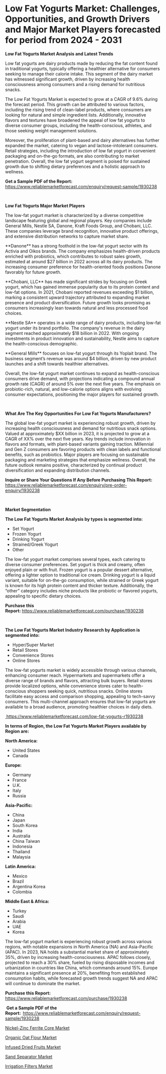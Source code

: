 <p><h1>Low Fat Yogurts Market: Challenges, Opportunities, and Growth Drivers and Major Market Players forecasted for period from 2024 - 2031</h1></p><p><strong>Low Fat Yogurts Market Analysis and Latest Trends</strong></p>
<p><p>Low fat yogurts are dairy products made by reducing the fat content found in traditional yogurts, typically offering a healthier alternative for consumers seeking to manage their calorie intake. This segment of the dairy market has witnessed significant growth, driven by increasing health consciousness among consumers and a rising demand for nutritious snacks. </p><p>The Low Fat Yogurts Market is expected to grow at a CAGR of 9.6% during the forecast period. This growth can be attributed to various factors, including the rising trend of clean-label products, where consumers are looking for natural and simple ingredient lists. Additionally, innovative flavors and textures have broadened the appeal of low fat yogurts to diverse consumer groups, including the health-conscious, athletes, and those seeking weight management solutions.</p><p>Moreover, the proliferation of plant-based and dairy alternatives has further expanded the market, catering to vegan and lactose-intolerant consumers. Retail strategies, including the introduction of low fat yogurt in convenient packaging and on-the-go formats, are also contributing to market penetration. Overall, the low fat yogurt segment is poised for sustained growth due to shifting dietary preferences and a holistic approach to wellness.</p></p>
<p><strong>Get a Sample PDF of the Report:&nbsp;</strong> <a href="https://www.reliablemarketforecast.com/enquiry/request-sample/1930238?utm_campaign=1170&utm_medium=2&utm_source=Github&utm_content=ia&utm_term=25102024&utm_id=low-fat-yogurts">https://www.reliablemarketforecast.com/enquiry/request-sample/1930238</a></p>
<p>&nbsp;</p>
<p><strong>Low Fat Yogurts Major Market Players</strong></p>
<p><p>The low-fat yogurt market is characterized by a diverse competitive landscape featuring global and regional players. Key companies include General Mills, Nestle SA, Danone, Kraft Foods Group, and Chobani, LLC. These companies leverage brand recognition, innovative product offerings, and extensive distribution networks to capture market share.</p><p>**Danone** has a strong foothold in the low-fat yogurt sector with its Activia and Oikos brands. The company emphasizes health-driven products enriched with probiotics, which contributes to robust sales growth, estimated at around $27 billion in 2022 across all its dairy products. The increasing consumer preference for health-oriented foods positions Danone favorably for future growth.</p><p>**Chobani, LLC** has made significant strides by focusing on Greek yogurt, which has gained immense popularity due to its protein content and low-fat options. In 2021, Chobani reported revenues exceeding $1 billion, marking a consistent upward trajectory attributed to expanding market presence and product diversification. Future growth looks promising as consumers increasingly lean towards natural and less processed food choices.</p><p>**Nestle SA** operates in a wide range of dairy products, including low-fat yogurt under its brand portfolio. The company's revenue in the dairy segment reached approximately $18 billion in 2022. With ongoing investments in product innovation and sustainability, Nestle aims to capture the health-conscious demographic.</p><p>**General Mills** focuses on low-fat yogurt through its Yoplait brand. The business segment’s revenue was around $4 billion, driven by new product launches and a shift towards healthier alternatives.</p><p>Overall, the low-fat yogurt market continues to expand as health-conscious consumers drive demand, with projections indicating a compound annual growth rate (CAGR) of around 5% over the next five years. The emphasis on probiotic-rich, natural, and low-calorie options aligns with evolving consumer expectations, positioning the major players for sustained growth.</p></p>
<p>&nbsp;</p>
<p><strong>What Are The Key Opportunities For Low Fat Yogurts Manufacturers?</strong></p>
<p><p>The global low-fat yogurt market is experiencing robust growth, driven by increasing health consciousness and demand for nutritious snack options. Valued at approximately $XX billion in 2023, it is projected to grow at a CAGR of XX% over the next five years. Key trends include innovation in flavors and formats, with plant-based variants gaining traction. Millennial and Gen Z consumers are favoring products with clean labels and functional benefits, such as probiotics. Major players are focusing on sustainable packaging and marketing strategies that emphasize wellness. Overall, the future outlook remains positive, characterized by continual product diversification and expanding distribution channels.</p></p>
<p><strong>Inquire or Share Your Questions If Any Before Purchasing This Report:</strong> <a href="https://www.reliablemarketforecast.com/enquiry/pre-order-enquiry/1930238?utm_campaign=1170&utm_medium=2&utm_source=Github&utm_content=ia&utm_term=25102024&utm_id=low-fat-yogurts">https://www.reliablemarketforecast.com/enquiry/pre-order-enquiry/1930238</a></p>
<p>&nbsp;</p>
<p><strong>Market Segmentation</strong></p>
<p><strong>The Low Fat Yogurts Market Analysis by types is segmented into:</strong></p>
<p><ul><li>Set Yogurt</li><li>Frozen Yogurt</li><li>Drinking Yogurt</li><li>Strained/Greek Yogurt</li><li>Other</li></ul></p>
<p><p>The low-fat yogurt market comprises several types, each catering to diverse consumer preferences. Set yogurt is thick and creamy, often enjoyed plain or with fruit. Frozen yogurt is a popular dessert alternative, offering a lighter option to traditional ice cream. Drinking yogurt is a liquid variant, suitable for on-the-go consumption, while strained or Greek yogurt is known for its high protein content and thicker texture. Additionally, the “other” category includes niche products like probiotic or flavored yogurts, appealing to specific dietary choices.</p></p>
<p><strong>Purchase this Report:&nbsp;</strong><a href="https://www.reliablemarketforecast.com/purchase/1930238?utm_campaign=1170&utm_medium=2&utm_source=Github&utm_content=ia&utm_term=25102024&utm_id=low-fat-yogurts">https://www.reliablemarketforecast.com/purchase/1930238</a></p>
<p>&nbsp;</p>
<p><strong>The Low Fat Yogurts Market Industry Research by Application is segmented into:</strong></p>
<p><ul><li>Hyper/Super Market</li><li>Retail Stores</li><li>Convenience Stores</li><li>Online Stores</li></ul></p>
<p><p>The low-fat yogurts market is widely accessible through various channels, enhancing consumer reach. Hypermarkets and supermarkets offer a diverse range of brands and flavors, attracting bulk buyers. Retail stores provide localized options, while convenience stores cater to health-conscious shoppers seeking quick, nutritious snacks. Online stores facilitate easy access and comparison shopping, appealing to tech-savvy consumers. This multi-channel approach ensures that low-fat yogurts are available to a broad audience, promoting healthier choices in daily diets.</p></p>
<p><a href="https://www.reliablemarketforecast.com/low-fat-yogurts-r1930238?utm_campaign=1170&utm_medium=2&utm_source=Github&utm_content=ia&utm_term=25102024&utm_id=low-fat-yogurts">&nbsp;https://www.reliablemarketforecast.com/low-fat-yogurts-r1930238</a></p>
<p><strong>In terms of Region, the Low Fat Yogurts Market Players available by Region are:</strong></p>
<p>
    <p> <strong> North America: </strong>
        <ul>
            <li>United States</li>
            <li>Canada</li>
        </ul>
        </p> 
    <p> <strong> Europe: </strong>
        <ul>
            <li>Germany</li>
            <li>France</li>
            <li>U.K.</li>
            <li>Italy</li>
            <li>Russia</li>
        </ul>
        </p> 
    <p> <strong> Asia-Pacific: </strong>
        <ul>
            <li>China</li>
            <li>Japan</li>
            <li>South Korea</li>
            <li>India</li>
            <li>Australia</li>
            <li>China Taiwan</li>
            <li>Indonesia</li>
            <li>Thailand</li>
            <li>Malaysia</li>
        </ul>
        </p> 
    <p> <strong> Latin America: </strong>
        <ul>
            <li>Mexico</li>
            <li>Brazil</li>
            <li>Argentina Korea</li>
            <li>Colombia</li>
        </ul>
        </p> 
    <p> <strong> Middle East & Africa: </strong>
        <ul>
            <li>Turkey</li>
            <li>Saudi</li>
            <li>Arabia</li>
            <li>UAE</li>
            <li>Korea</li>
        </ul>
    </p>
    </p>
<p><p>The low-fat yogurt market is experiencing robust growth across various regions, with notable expansions in North America (NA) and Asia-Pacific (APAC). In 2023, NA holds a substantial market share of approximately 35%, driven by increasing health-consciousness. APAC follows closely, projected to reach a 30% share, fueled by rising disposable incomes and urbanization in countries like China, which commands around 15%. Europe maintains a significant presence at 20%, benefiting from established consumption habits, while forecasted growth trends suggest NA and APAC will continue to dominate the market.</p></p>
<p><strong>Purchase this Report: </strong><a href="https://www.reliablemarketforecast.com/purchase/1930238?utm_campaign=1170&utm_medium=2&utm_source=Github&utm_content=ia&utm_term=25102024&utm_id=low-fat-yogurts">https://www.reliablemarketforecast.com/purchase/1930238</a></p>
<p>&nbsp;<strong>Get a Sample PDF of the Report:&nbsp;&nbsp;</strong><a href="https://www.reliablemarketforecast.com/enquiry/request-sample/1930238?utm_campaign=1170&utm_medium=2&utm_source=Github&utm_content=ia&utm_term=25102024&utm_id=low-fat-yogurts">https://www.reliablemarketforecast.com/enquiry/request-sample/1930238</a></p>
<p><strong></strong></p>
<p><p><a href="https://www.linkedin.com/pulse/global-nickel-zinc-ferrite-core-industry-research-report-competitive-esruc?utm_campaign=1170&utm_medium=2&utm_source=Github&utm_content=ia&utm_term=25102024&utm_id=low-fat-yogurts">Nickel-Zinc Ferrite Core Market</a></p><p><a href="https://github.com/shanicesca7t/Market-Research-Report-List-1/blob/main/organic-oat-flour-market.md?utm_campaign=1170&utm_medium=2&utm_source=Github&utm_content=ia&utm_term=25102024&utm_id=low-fat-yogurts">Organic Oat Flour Market</a></p><p><a href="https://github.com/angilaguardtd7/Market-Research-Report-List-1/blob/main/infused-dried-fruits-market.md?utm_campaign=1170&utm_medium=2&utm_source=Github&utm_content=ia&utm_term=25102024&utm_id=low-fat-yogurts">Infused Dried Fruits Market</a></p><p><a href="https://issuu.com/reportprime-2/docs/sand-separator-market-size-2030.ppt_a2832a40ac78d2?utm_campaign=1170&utm_medium=2&utm_source=Github&utm_content=ia&utm_term=25102024&utm_id=low-fat-yogurts">Sand Separator Market</a></p><p><a href="https://issuu.com/reportprime-2/docs/irrigation-filters-market-size-2030_edf0ff97bc001c?utm_campaign=1170&utm_medium=2&utm_source=Github&utm_content=ia&utm_term=25102024&utm_id=low-fat-yogurts">Irrigation Filters Market</a></p></p>